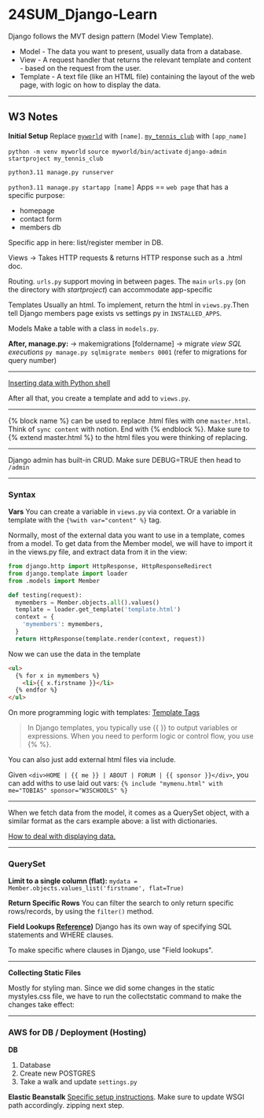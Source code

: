 # 24SUM_Django-Learn
Django follows the MVT design pattern (Model View Template).

- Model - The data you want to present, usually data from a database.
- View - A request handler that returns the relevant template and content - based on the request from the user.
- Template - A text file (like an HTML file) containing the layout of the web page, with logic on how to display the data.

-----

## W3 Notes

**Initial Setup**
Replace [``myworld``](command:_github.copilot.openRelativePath?%5B%7B%22scheme%22%3A%22file%22%2C%22authority%22%3A%22%22%2C%22path%22%3A%22%2FUsers%2Fcvk%2FDownloads%2F%5BCODE%5D%20Local%20Projects%2F24SUM_Django-Learn%2Fmyworld%22%2C%22query%22%3A%22%22%2C%22fragment%22%3A%22%22%7D%5D "/Users/cvk/Downloads/[CODE] Local Projects/24SUM_Django-Learn/myworld") with `[name]`. [``my_tennis_club``](command:_github.copilot.openRelativePath?%5B%7B%22scheme%22%3A%22file%22%2C%22authority%22%3A%22%22%2C%22path%22%3A%22%2FUsers%2Fcvk%2FDownloads%2F%5BCODE%5D%20Local%20Projects%2F24SUM_Django-Learn%2Fmy_tennis_club%22%2C%22query%22%3A%22%22%2C%22fragment%22%3A%22%22%7D%5D "/Users/cvk/Downloads/[CODE] Local Projects/24SUM_Django-Learn/my_tennis_club") with `[app_name]`

`python -m venv myworld`
`source myworld/bin/activate`
`django-admin startproject my_tennis_club`


`python3.11 manage.py runserver`

`python3.11 manage.py startapp [name]`
Apps == `web page` that has a specific purpose:
- homepage
- contact form
- members db

Specific app in here: list/register member in DB.

Views -> Takes HTTP requests & returns HTTP response such as a .html doc.

Routing.
`urls.py` support moving in between pages. The `main` `urls.py` (on the directory with *startproject*) can accommodate app-specific

Templates
Usually an html. To implement, return the html in `views.py`.Then tell Django members page exists vs settings py in `INSTALLED_APPS`.

Models
Make a table with a class in `models.py`.

**After, manage.py:**
-> makemigrations [foldername]
-> migrate
*view SQL executions*
`py manage.py sqlmigrate members 0001` (refer to migrations for query number)

----
[Inserting data with Python shell](https://www.w3schools.com/django/django_insert_data.php)

After all that, you create a template and add to `views.py`.

----
{% block name %} can be used to replace .html files with one `master.html`. Think of `sync content` with notion. End with {% endblock %}. Make sure to {% extend master.html %} to the html files you were thinking of replacing.

----
Django admin has built-in CRUD. Make sure DEBUG=TRUE then head to `/admin`

____
### Syntax

**Vars**
You can create a variable in `views.py` via context. Or a variable in template with the `{%with var="content" %}` tag.

Normally, most of the external data you want to use in a template, comes from a model. To get data from the Member model, we will have to import it in the views.py file, and extract data from it in the view:

```python
from django.http import HttpResponse, HttpResponseRedirect
from django.template import loader
from .models import Member

def testing(request):
  mymembers = Member.objects.all().values()
  template = loader.get_template('template.html')
  context = {
    'mymembers': mymembers,
  }
  return HttpResponse(template.render(context, request))
```

Now we can use the data in the template
```html
<ul>
  {% for x in mymembers %}
    <li>{{ x.firstname }}</li>
  {% endfor %}
</ul>
```

On more programming logic with templates: [Template Tags](https://www.w3schools.com/django/django_template_tags.php)

> In Django templates, you typically use {{ }} to output variables or expressions. When you need to perform logic or control flow, you use {% %}.

You can also just add external html files via include.

Given
`<div>HOME | {{ me }} | ABOUT | FORUM | {{ sponsor }}</div>`, you can add withs to use laid out vars:
`{% include "mymenu.html" with me="TOBIAS" sponsor="W3SCHOOLS" %}`
____

When we fetch data from the model, it comes as a QuerySet object, with a similar format as the cars example above: a list with dictionaries.

[How to deal with displaying data.](https://www.w3schools.com/django/showdjango.php?filename=demo_templates_for3)

____

### QuerySet

**Limit to a single column (flat):**
`mydata = Member.objects.values_list('firstname', flat=True)`

**Return Specific Rows**
You can filter the search to only return specific rows/records, by using the `filter()` method.

**Field Lookups [Reference](https://www.w3schools.com/django/django_queryset_filter.php))**
Django has its own way of specifying SQL statements and WHERE clauses.

To make specific where clauses in Django, use "Field lookups".

____
**Collecting Static Files**

Mostly for styling man. Since we did some changes in the static mystyles.css file, we have to run the collectstatic command to make the changes take effect:

____
### AWS for DB / Deployment (Hosting)

**DB**
1. Database
2. Create new POSTGRES
3. Take a walk and update `settings.py`

**Elastic Beanstalk**
[Specific setup instructions](https://www.w3schools.com/django/django_deploy_config.php). Make sure to update WSGI path accordingly. zipping next step.